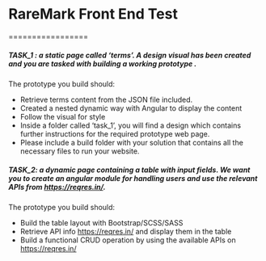# RareMark Front End Test
=================

##### TASK_1 : a static page called ‘terms’. A design visual has been created and you are tasked with building a working prototype .

The prototype you build should:
- Retrieve terms content from the JSON file included.
- Created a nested dynamic way with Angular to display the content
- Follow the visual for style
- Inside a folder called ‘task_1’, you will find a design which contains further instructions for the required prototype web page.
- Please include a build folder with your solution that contains all the necessary files to run your website.

##### TASK_2: a dynamic page containing a table with input  fields. We want you to create an angular module for handling users and use the relevant APIs from https://reqres.in/.

The prototype you build should:
- Build the table layout with Bootstrap/SCSS/SASS
- Retrieve API info https://reqres.in/ and display them in the table
- Build a functional CRUD operation by using the available APIs on  https://reqres.in/
